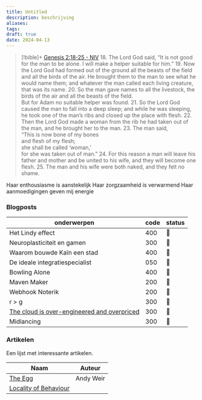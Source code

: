 ```yaml
---
title: Untitled
description: beschrijving
aliases: 
tags: 
draft: true
date: 2024-04-13
---
```

> [!bible]+ [Genesis 2:18-25 - NIV](https://bolls.life/NIV/1/2/)
> 18. The Lord God said, “It is not good for the man to be alone. I will make a helper suitable for him.”
> 19. Now the Lord God had formed out of the ground all the beasts of the field and all the birds of the air. He brought them to the man to see what he would name them; and whatever the man called each living creature, that was its name.
> 20. So the man gave names to all the livestock, the birds of the air and all the beasts of the field.<br/>But for Adam no suitable helper was found.
> 21. So the Lord God caused the man to fall into a deep sleep; and while he was sleeping, he took one of the man’s ribs and closed up the place with flesh.
> 22. Then the Lord God made a woman from the rib he had taken out of the man, and he brought her to the man.
> 23. The man said,<br/>“This is now bone of my bones<br/>and flesh of my flesh;<br/>she shall be called ‘woman,’<br/>for she was taken out of man.”
> 24. For this reason a man will leave his father and mother and be united to his wife, and they will become one flesh.
> 25. The man and his wife were both naked, and they felt no shame.


Haar enthousiasme is aanstekelijk
Haar zorgzaamheid is verwarmend
Haar aanmoedigingen geven mij energie

### Blogposts

| onderwerpen                                                                                | code | status |
| ------------------------------------------------------------------------------------------ | ---- | ------ |
| Het Lindy effect                                                                           | 400  | 🔁     |
| Neuroplasticiteit en gamen                                                                 | 300  | 🔁     |
| Waarom bouwde Kaïn een stad                                                                | 400  | 🔁     |
| De ideale integratiespecialist                                                             | 050  | 🔁     |
| Bowling Alone                                                                              | 400  | 🔁     |
| Maven Maker                                                                                | 200  | 🔁     |
| Webhook Noterik                                                                            | 200  | 🔁     |
| r > g                                                                                      | 300  | 🔁     |
| [The cloud is over-engineered and overpriced](https://www.youtube.com/watch?v=Cd9aRtwj9xA) | 300  | 🔁     |
| Midlancing                                                                                 | 300  | 🔁     |

### Artikelen
Een lijst met interessante artikelen.

| Naam                                                                    | Auteur    |
| ----------------------------------------------------------------------- | --------- |
| [The Egg](https://www.galactanet.com/oneoff/theegg_nl.html)             | Andy Weir |
| [Locality of Behaviour](https://htmx.org/essays/locality-of-behaviour/) |           |
